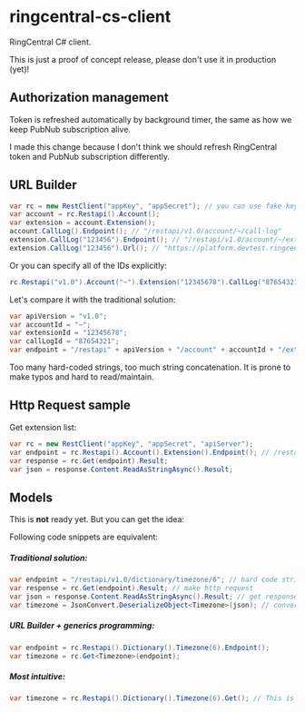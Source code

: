 # ringcentral-cs-client

RingCentral C# client.

This is just a proof of concept release, please don't use it in production (yet)!


## Authorization management

Token is refreshed automatically by background timer, the same as how we keep PubNub subscription alive.

I made this change because I don't think we should refresh RingCentral token and PubNub subscription differently.


## URL Builder

```cs
var rc = new RestClient("appKey", "appSecret"); // you can use fake key and secret if you don't talk to api server.
var account = rc.Restapi().Account();
var extension = account.Extension();
account.CallLog().Endpoint(); // "/restapi/v1.0/account/~/call-log"
extension.CallLog("123456").Endpoint(); // "/restapi/v1.0/account/~/extension/~/call-log/123456"
extension.CallLog("123456").Url(); // "https://platform.devtest.ringcentral.com/restapi/v1.0/account/~/extension/~/call-log/123456"
```

Or you can specify all of the IDs explicitly:

```cs
rc.Restapi("v1.0").Account("~").Extension("12345678").CallLog("87654321").Endpoint(); // "/restapi/v1.0/account/~/extension/12345678/call-log/87654321"
```

Let's compare it with the traditional solution:

```cs
var apiVersion = "v1.0";
var accountId = "~";
var extensionId = "12345678";
var callLogId = "87654321";
var endpoint = "/restapi" + apiVersion + "/account" + accountId + "/extension" + extensionId + "/call-log" + callLogId;
```

Too many hard-coded strings, too much string concatenation. It is prone to make typos and hard to read/maintain.


## Http Request sample

Get extension list:

```cs
var rc = new RestClient("appKey", "appSecret", "apiServer");
var endpoint = rc.Restapi().Account().Extension().Endpoint(); // /restapi/v1.0/account/~/extension/~
var response = rc.Get(endpoint).Result;
var json = response.Content.ReadAsStringAsync().Result;
```

## Models

This is **not** ready yet. But you can get the idea:

Following code snippets are equivalent:

##### Traditional solution:

```cs
var endpoint = "/restapi/v1.0/dictionary/timezone/6"; // hard code string
var response = rc.Get(endpoint).Result; // make http request
var json = response.Content.ReadAsStringAsync().Result; // get response json
var timezone = JsonConvert.DeserializeObject<Timezone>(json); // convert json to model
```

##### URL Builder + generics programming:

```cs
var endpoint = rc.Restapi().Dictionary().Timezone(6).Endpoint();
var timezone = rc.Get<Timezone>(endpoint);
```

##### Most intuitive:

```cs
var timezone = rc.Restapi().Dictionary().Timezone(6).Get(); // This is the shortest solution.
```
